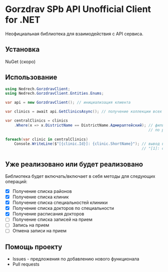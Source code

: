 ﻿# Gorzdrav SPb API Unofficial Client for .NET
Неофициальная библиотека для взаимодействия с API сервиса.
## Установка
NuGet (скоро)
## Использование
```c#
using Nedrech.GorzdravClient;
using Nedrech.GorzdravClient.Entities.Enums;

var api = new GorzdravClient(); // инициализация клиента

var clinics = await api.GetClinicsAsync(); // получение коллекции всех клиник 

var centralClinics = clinics
    .Where(x => x.DistrictName == DistrictName.Адмиралтейский); // фильтрация
                                                                // по району
    
foreach(var clinic in centralClinics)
    Console.WriteLine($"[{clinic.Id}]: {clinic.ShortName}"); // вывод в виде:
                                                             // "[1]: clinic short name"
```
## Уже реализовано или будет реализовано
Библиотека будет включать/включает в себя методы для следующих операций:

- [x] Получение списка районов
- [x] Получение списка клиник
- [x] Получение списка специальностей клиники
- [x] Получение списка докторов по специальности
- [x] Получение расписания докторов
- [ ] Получение списка записей на прием
- [ ] Запись на прием
- [ ] Отмена записи на прием
## Помощь проекту
- Issues - предложения по добавлению нового функционала
- Pull requests